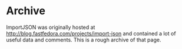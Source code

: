 # Archive

ImportJSON was originally hosted at http://blog.fastfedora.com/projects/import-json and contained a lot of useful data and comments. This is a rough archive of that page.


